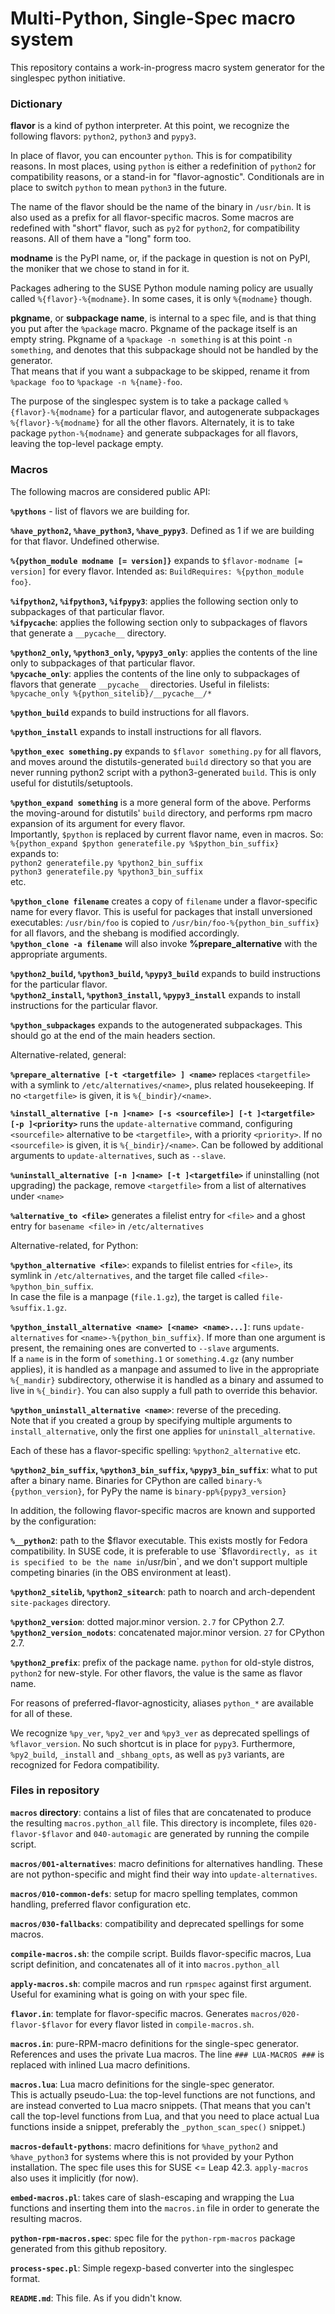 # Multi-Python, Single-Spec macro system

This repository contains a work-in-progress macro system generator for the singlespec python initiative.

### Dictionary

__flavor__ is a kind of python interpreter. At this point, we recognize the following flavors:
`python2`, `python3` and `pypy3`.

In place of flavor, you can encounter `python`. This is for compatibility reasons. In most places,
using `python` is either a redefinition of `python2` for compatibility reasons, or a stand-in for
"flavor-agnostic". Conditionals are in place to switch `python` to mean `python3` in the future.

The name of the flavor should be the name of the binary in `/usr/bin`. It is also used as a prefix
for all flavor-specific macros. Some macros are redefined with "short" flavor, such as `py2` for
`python2`, for compatibility reasons. All of them have a "long" form too.

__modname__ is the PyPI name, or, if the package in question is not on PyPI, the moniker that we
chose to stand in for it.

Packages adhering to the SUSE Python module naming policy are usually called `%{flavor}-%{modname}`.
In some cases, it is only `%{modname}` though.

__pkgname__, or __subpackage name__, is internal to a spec file, and is that thing you put after the
`%package` macro. Pkgname of the package itself is an empty string. Pkgname of a `%package -n
something` is at this point `-n something`, and denotes that this subpackage should not be handled
by the generator.  
That means that if you want a subpackage to be skipped, rename it from `%package foo` to
`%package -n %{name}-foo`.

The purpose of the singlespec system is to take a package called `%{flavor}-%{modname}` for a
particular flavor, and autogenerate subpackages `%{flavor}-%{modname}` for all the other flavors.
Alternately, it is to take package `python-%{modname}` and generate subpackages for all flavors,
leaving the top-level package empty.

### Macros

The following macros are considered public API:

__`%pythons`__ - list of flavors we are building for.

__`%have_python2`, `%have_python3`, `%have_pypy3`__. Defined as 1 if we are building for that
flavor. Undefined otherwise.

__`%{python_module modname [= version]}`__ expands to `$flavor-modname [= version]` for every
flavor. Intended as: `BuildRequires: %{python_module foo}`.

__`%ifpython2`, `%ifpython3`, `%ifpypy3`__: applies the following section only to subpackages of
that particular flavor.  
__`%ifpycache`__: applies the following section only to subpackages of flavors that generate a
`__pycache__` directory.

__`%python2_only`, `%python3_only`, `%pypy3_only`__: applies the contents of the line only to
subpackages of that particular flavor.  
__`%pycache_only`__: applies the contents of the line only to subpackages of flavors that generate
`__pycache__` directories. Useful in filelists: `%pycache_only %{python_sitelib}/__pycache__/*`

__`%python_build`__ expands to build instructions for  all flavors.

__`%python_install`__ expands to install instructions for all flavors.

__`%python_exec something.py`__ expands to `$flavor something.py` for all flavors, and moves around
the distutils-generated `build` directory so that you are never running python2 script with a
python3-generated `build`. This is only useful for distutils/setuptools.

__`%python_expand something`__ is a more general form of the above. Performs the moving-around for
distutils' `build` directory, and performs rpm macro expansion of its argument for every flavor.  
Importantly, `$python` is replaced by current flavor name, even in macros. So:  
`%{python_expand $python generatefile.py %$python_bin_suffix}`  
expands to:  
`python2 generatefile.py %python2_bin_suffix`  
`python3 generatefile.py %python3_bin_suffix`  
etc.

__`%python_clone filename`__ creates a copy of `filename` under a flavor-specific name for every
flavor. This is useful for packages that install unversioned executables: `/usr/bin/foo` is copied
to `/usr/bin/foo-%{python_bin_suffix}` for all flavors, and the shebang is modified accordingly.  
__`%python_clone -a filename`__ will also invoke __%prepare_alternative__ with the appropriate
arguments.

__`%python2_build`, `%python3_build`, `%pypy3_build`__ expands to build instructions for the
particular flavor.  
__`%python2_install`, `%python3_install`, `%pypy3_install`__ expands to install
instructions for the particular flavor.

__`%python_subpackages`__ expands to the autogenerated subpackages. This should go at the end of the
main headers section.

Alternative-related, general:

__`%prepare_alternative [-t <targetfile> ] <name>`__  replaces `<targetfile>` with a symlink to
`/etc/alternatives/<name>`, plus related housekeeping. If no `<targetfile>` is given, it is
`%{_bindir}/<name>`.

__`%install_alternative [-n ]<name> [-s <sourcefile>] [-t ]<targetfile> [-p ]<priority>`__  runs the
`update-alternative` command, configuring `<sourcefile>` alternative to be `<targetfile>`, with a
priority `<priority>`. If no `<sourcefile>` is given, it is `%{_bindir}/<name>`.  Can be followed by
additional arguments to `update-alternatives`, such as `--slave`.

__`%uninstall_alternative [-n ]<name> [-t ]<targetfile>`__  if uninstalling (not upgrading) the
package, remove `<targetfile>` from a list of alternatives under `<name>`

__`%alternative_to <file>`__ generates a filelist entry for `<file>` and a ghost entry for
`basename <file>` in `/etc/alternatives`

Alternative-related, for Python:

__`%python_alternative <file>`__: expands to filelist entries for `<file>`, its symlink in
`/etc/alternatives`, and the target file called `<file>-%python_bin_suffix`.  
In case the file is a manpage (`file.1.gz`), the target is called `file-%suffix.1.gz`.

__`%python_install_alternative <name> [<name> <name>...]`__: runs `update-alternatives`
for `<name>-%{python_bin_suffix}`. If more than one argument is present, the remaining ones are
converted to `--slave` arguments.  
If a `name` is in the form of `something.1` or `something.4.gz` (any number applies), it is
handled as a manpage and assumed to live in the appropriate `%{_mandir}` subdirectory, otherwise
it is handled as a binary and assumed to live in `%{_bindir}`. You can also supply a full path
to override this behavior.

__`%python_uninstall_alternative <name>`__: reverse of the preceding.  
Note that if you created a group by specifying multiple arguments to `install_alternative`, only
the first one applies for `uninstall_alternative`.

Each of these has a flavor-specific spelling: `%python2_alternative` etc.

__`%python2_bin_suffix`, `%python3_bin_suffix`, `%pypy3_bin_suffix`__: what to put after
a binary name. Binaries for CPython are called `binary-%{python_version}`, for PyPy the name
is `binary-pp%{pypy3_version}`

In addition, the following flavor-specific macros are known and supported by the configuration:

__`%__python2`__: path to the $flavor executable.  
This exists mostly for Fedora compatibility. In SUSE code, it is preferable to use `$flavor`
directly, as it is specified to be the name in `/usr/bin`, and we don't support multiple competing
binaries (in the OBS environment at least).

__`%python2_sitelib`, `%python2_sitearch`__: path to noarch and arch-dependent `site-packages`
directory.

__`%python2_version`__: dotted major.minor version. `2.7` for CPython 2.7.  
__`%python2_version_nodots`__: concatenated major.minor version. `27` for CPython 2.7.

__`%python2_prefix`__: prefix of the package name. `python` for old-style distros, `python2` for
new-style. For other flavors, the value is the same as flavor name.

For reasons of preferred-flavor-agnosticity, aliases `python_*` are available for all of these.

We recognize `%py_ver`, `%py2_ver` and `%py3_ver` as deprecated spellings of `%flavor_version`. No
such shortcut is in place for `pypy3`. Furthermore, `%py2_build`, `_install` and `_shbang_opts`, as
well as `py3` variants, are recognized for Fedora compatibility.


### Files in repository

__`macros` directory__: contains a list of files that are concatenated to produce the resulting
`macros.python_all` file. This directory is incomplete, files `020-flavor-$flavor` and
`040-automagic` are generated by running the compile script.

__`macros/001-alternatives`__: macro definitions for alternatives handling. These are not
python-specific and might find their way into `update-alternatives`.

__`macros/010-common-defs`__: setup for macro spelling templates, common handling, preferred flavor
configuration etc.

__`macros/030-fallbacks`__: compatibility and deprecated spellings for some macros.

__`compile-macros.sh`__: the compile script. Builds flavor-specific macros, Lua script definition,
and concatenates all of it into `macros.python_all`

__`apply-macros.sh`__: compile macros and run `rpmspec` against first argument. Useful for examining
what is going on with your spec file.

__`flavor.in`__: template for flavor-specific macros. Generates `macros/020-flavor-$flavor` for
every flavor listed in `compile-macros.sh`.

__`macros.in`__: pure-RPM-macro definitions for the single-spec generator. References and uses the
private Lua macros.  The line `### LUA-MACROS ###` is replaced with inlined Lua macro definitions.

__`macros.lua`__: Lua macro definitions for the single-spec generator.  
This is actually pseudo-Lua: the top-level functions are not functions, and are instead converted to
Lua macro snippets. (That means that you can't call the top-level functions from Lua, and that you
need to place actual Lua functions inside a snippet, preferably the `_python_scan_spec()` snippet.)

__`macros-default-pythons`__: macro definitions for `%have_python2` and `%have_python3` for systems
where this is not provided by your Python installation. The spec file uses this for SUSE <= Leap 42.3.
`apply-macros` also uses it implicitly (for now).

__`embed-macros.pl`__: takes care of slash-escaping and wrapping the Lua functions and inserting
them into the `macros.in` file in order to generate the resulting macros.

__`python-rpm-macros.spec`__: spec file for the `python-rpm-macros` package generated from this
github repository.

__`process-spec.pl`__: Simple regexp-based converter into the singlespec format.

__`README.md`__: This file. As if you didn't know.
